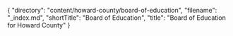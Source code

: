 {
  "directory": "content/howard-county/board-of-education",
  "filename": "_index.md",
  "shortTitle": "Board of Education",
  "title": "Board of Education for Howard County"
}
